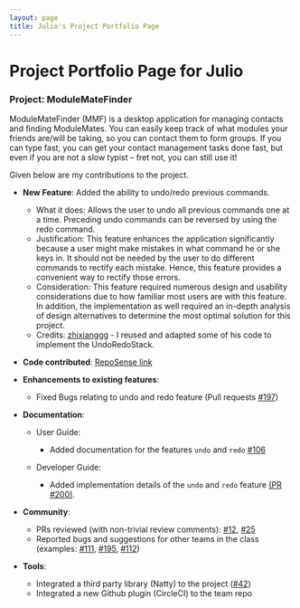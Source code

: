 ```yaml
---
layout: page
title: Julio's Project Portfolio Page
---
```

# Project Portfolio Page for Julio

### Project: ModuleMateFinder

ModuleMateFinder (MMF) is a desktop application for managing contacts and finding ModuleMates. You can easily keep track of what modules your friends are/will be taking, so you can contact them to form groups. If you can type fast, you can get your contact management tasks done fast, but even if you are not a slow typist – fret not, you can still use it!

Given below are my contributions to the project.

* **New Feature**: Added the ability to undo/redo previous commands.
    * What it does: Allows the user to undo all previous commands one at a time. Preceding undo commands can be reversed by using the redo command.
    * Justification: This feature enhances the application significantly because a user might make mistakes in what command he or she keys in. It should not be needed by the user to do different commands to rectify each mistake. Hence, this feature provides a convenient way to rectify those errors.
    * Consideration: This feature required numerous design and usability considerations due to how familiar most users are with this feature. In addition, the implementation as well required an in-depth analysis of design alternatives to determine the most optimal solution for this project.
    * Credits: [zhixianggg](https://github.com/zhixianggg) - I reused and adapted some of his code to implement the UndoRedoStack.


* **Code contributed**: [RepoSense link](https://nus-cs2103-ay2122s2.github.io/tp-dashboard/?search=junlee1991&sort=groupTitle&sortWithin=title&timeframe=commit&mergegroup=&groupSelect=groupByRepos&breakdown=true&checkedFileTypes=docs~functional-code~test-code~other&since=2022-02-18)

* **Enhancements to existing features**:
  * Fixed Bugs relating to undo and redo feature (Pull requests [\#197](https://github.com/AY2122S2-CS2103T-T13-4/tp/pull/197))


* **Documentation**:
  * User Guide:
    * Added documentation for the features `undo` and `redo` [\#106](https://github.com/AY2122S2-CS2103T-T13-4/tp/pull/106)
    
  * Developer Guide:
    * Added implementation details of the `undo` and `redo` feature [(PR #200)](https://github.com/AY2122S2-CS2103T-T13-4/tp/pull/200).
    

* **Community**:
  * PRs reviewed (with non-trivial review comments): [\#12](), [\#25](https://github.com/AY2122S2-CS2103T-T13-4/tp/pull/205)
  * Reported bugs and suggestions for other teams in the class (examples: [\#111](https://github.com/AY2122S2-CS2103T-T13-4/tp/pull/111), [\#195](https://github.com/AY2122S2-CS2103T-T13-4/tp/pull/195), [\#112](https://github.com/AY2122S2-CS2103T-T13-4/tp/pull/112))


* **Tools**:
  * Integrated a third party library (Natty) to the project ([\#42]())
  * Integrated a new Github plugin (CircleCI) to the team repo

